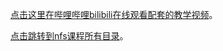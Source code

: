 [点击这里在哔哩哔哩bilibili在线观看配套的教学视频](https://www.bilibili.com/video/BV1hm421g7T8/)。

[点击跳转到nfs课程所有目录](https://chenxiaosong.com/courses/nfs/nfs.html)。

